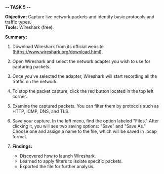**-- TASK 5 --** 

**Objective:** Capture live network packets and identify basic protocols and traffic types.  
**Tools:** Wireshark (free).

**Summary:**

1. Download Wireshark from its official website (https://www.wireshark.org/download.html).

2. Open Wireshark and select the network adapter you wish to use for capturing packets.

3. Once you've selected the adapter, Wireshark will start recording all the traffic on the network.

4. To stop the packet capture, click the red button located in the top left corner.

5. Examine the captured packets. You can filter them by protocols such as HTTP, ICMP, DNS, and TLS.

6. Save your capture. In the left menu, find the option labeled "Files." After clicking it, you will see two saving options: "Save" and "Save As." Choose one and assign a name to the file, which will be saved in .pcap format.

7. **Findings:**
   - Discovered how to launch Wireshark.
   - Learned to apply filters to isolate specific packets.
   - Exported the file for further analysis.
